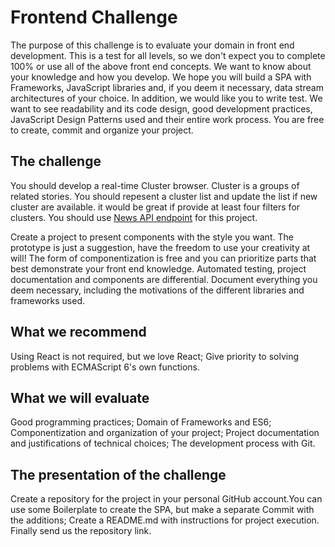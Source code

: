 # Frontend Challenge

The purpose of this challenge is to evaluate your domain in front end development. This is a test for all levels, so we don't expect you to complete 100% or use all of the above front end concepts. We want to know about your knowledge and how you develop.
We hope you will build a SPA with Frameworks, JavaScript libraries and, if you deem it necessary, data stream architectures of your choice. In addition, we would like you to write test.
We want to see readability and its code design, good development practices, JavaScript Design Patterns used and their entire work process. You are free to create, commit and organize your project.

## The challenge
You should develop a real-time Cluster browser. Cluster is a groups of related stories. You should repesent a cluster list and update the list if new cluster are available. it would be great if provide at least four filters for clusters. You should use [News API endpoint](https://docs.aylien.com/newsapi/endpoints/#clusters) for this project.

Create a project to present components with the style you want. The prototype is just a suggestion, have the freedom to use your creativity at will!
The form of componentization is free and you can prioritize parts that best demonstrate your front end knowledge. Automated testing, project documentation and components are differential. Document everything you deem necessary, including the motivations of the different libraries and frameworks used.

## What we recommend
Using React is not required, but we love React;
Give priority to solving problems with ECMAScript 6's own functions.

## What we will evaluate
Good programming practices;
Domain of Frameworks and ES6;
Componentization and organization of your project;
Project documentation and justifications of technical choices;
The development process with Git.

## The presentation of the challenge
Create a repository for the project in your personal GitHub account.You can use some Boilerplate to create the SPA, but make a separate Commit with the additions; Create a README.md with instructions for project execution. Finally send us the repository link.

